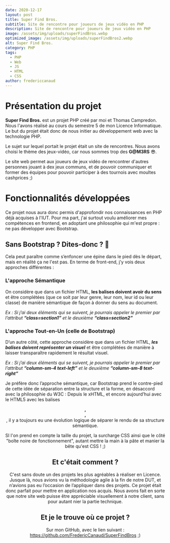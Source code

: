 ```yaml
---
date: 2020-12-17
layout: post
title: Super Find Bros.
subtitle: Site de rencontre pour joueurs de jeux vidéo en PHP
description: Site de rencontre pour joueurs de jeux vidéo en PHP
image: /assets/img/uploads/superFindBros.webp
optimized_image: /assets/img/uploads/superFindBros2.webp
alt: Super Find Bros.
category: PHP
tags:
  - PHP
  - Web
  - JS
  - HTML
  - CSS
author: fredericcanaud
---
```


# Présentation du projet

**Super Find Bros.** est un projet PHP créé par moi et Thomas Campredon. Nous l'avons réalisé au cours du semestre 5 de mon Licence Informatique. Le but du projet était donc de nous initier au développement web avec la technologie PHP.

Le sujet sur lequel portait le projet était un site de rencontres. 
Nous avons choisi le thème des jeux-vidéo, car nous sommes trop des **G@M3RS** 😎.

Le site web permet aux joueurs de jeux vidéo de rencontrer d'autres personnes jouant à dex jeux communs, et de pouvoir communiquer et former des équipes pour pouvoir participer à des tournois avec moultes cashprices ;)

# Fonctionnalités développées

Ce projet nous aura donc permis d'approfondir nos connaissances en PHP déjà acquises à l'IUT.
Pour ma part, j'ai surtout voulu améliorer mes compétences en frontend, en adoptant une philosophie qui m'est propre : ne pas développer avec Bootstrap.

## Sans Bootstrap ? Dites-donc ? 🤔

Cela peut paraître comme s’enfoncer une épine dans le pied dès le départ, mais en réalité ça ne l'est pas. En terme de front-end, j’y vois deux approches différentes :

### L'approche Sémantique

On considère que dans un fichier HTML, **les balises doivent avoir du sens** et être complétées (que ce soit par leur genre, leur nom, leur id ou leur classe) de manière sémantique de façon à donner du sens au document.

*Ex : Si j’ai deux éléments qui se suivent, je pourrais appeler le premier par l’attribut **“class=section1”** et le deuxième **“class=section2”***

### L'approche Tout-en-Un (celle de Bootstrap)

D’un autre côté, cette approche considère que dans un fichier HTML, ***les balises doivent représenter un visuel*** et être complétées de manière à laisser transparaître rapidement le résultat visuel.

*Ex : Si j’ai deux éléments qui se suivent, je pourrais appeler le premier par l’attribut **“column-sm-4 text-left”** et le deuxième **“column-sm-8 text-right”***

Je préfère donc l’approche sémantique, car Bootstrap prend le contre-pied de cette idée de séparation entre la structure et la forme, en désaccord avec la philosophie du W3C : Depuis le xHTML, et encore aujourd’hui avec le HTML5 avec les balises **<header>, <footer>, <section>**, il y a toujours eu une évolution logique de séparer le rendu de sa structure sémantique.

SI l'on prend en compte la taille du projet, la surcharge CSS ainsi que le côté "boîte noire de fonctionnement", autant mettre la main à la pâte et manier la bête qu'est CSS ! ;)
# Et c'était comment ?

C'est sans doute un des projets les plus agréables à réaliser en Licence. Jusque là, nous avions vu la méthodologie agile à la fin de notre DUT, et n’avions pas eu l’occasion de l’appliquer dans des projets. Ce projet était donc parfait pour mettre en application nos acquis. Nous avons fait en sorte que notre site web puisse être appréciable visuellement à notre client, sans pour autant nier la partie technique.

# Et je le trouve où ce projet ?

Sur mon GitHub, avec le lien suivant : <a href="https://github.com/FredericCanaud/SuperFindBros"> https://github.com/FredericCanaud/SuperFindBros </a> ;)
